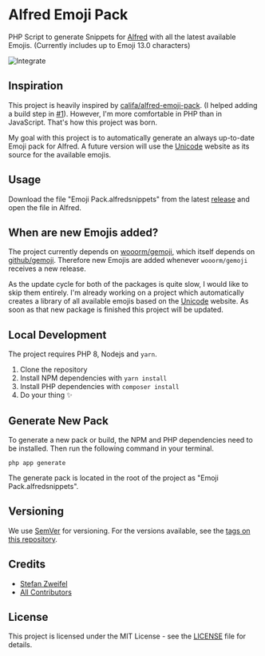 # Alfred Emoji Pack

PHP Script to generate Snippets for [Alfred](https://www.alfredapp.com/) with all the latest available Emojis. (Currently includes up to Emoji 13.0 characters)

![Integrate](https://github.com/stefanzweifel/alfred-emoji-pack/workflows/Integrate/badge.svg)

## Inspiration
This project is heavily inspired by [califa/alfred-emoji-pack](https://github.com/califa/alfred-emoji-pack). (I helped adding a build step in [#1](https://github.com/califa/alfred-emoji-pack/pull/1)).
However, I'm more comfortable in PHP than in JavaScript. That's how this project was born.

My goal with this project is to automatically generate an always up-to-date Emoji pack for Alfred. A future version will use the [Unicode](https://unicode.org) website as its source for the available emojis.

## Usage
Download the file "Emoji Pack.alfredsnippets" from the latest [release](https://github.com/stefanzweifel/alfred-emoji-pack/releases) and open the file in Alfred.

## When are new Emojis added?
The project currently depends on [wooorm/gemoji](https://github.com/wooorm/gemoji), which itself depends on [github/gemoji](https://github.com/github/gemoji). Therefore new Emojis are added whenever `wooorm/gemoji` receives a new release.

As the update cycle for both of the packages is quite slow, I would like to skip them entirely. I'm already working on a project which automatically creates a library of all available emojis based on the [Unicode](https://unicode.org/Public/emoji/) website.
As soon as that new package is finished this project will be updated.

## Local Development

The project requires PHP 8, Nodejs and `yarn`.

1. Clone the repository
2. Install NPM dependencies with `yarn install`
3. Install PHP dependencies with `composer install`
4. Do your thing ✨

## Generate New Pack

To generate a new pack or build, the NPM and PHP dependencies need to be installed.
Then run the following command in your terminal.

```
php app generate
```

The generate pack is located in the root of the project as "Emoji Pack.alfredsnippets".

## Versioning

We use [SemVer](http://semver.org/) for versioning. For the versions available, see the [tags on this repository](https://github.com/stefanzweifel/alfred-emoji-pack/tags).

## Credits

* [Stefan Zweifel](https://github.com/stefanzweifel)
* [All Contributors](https://github.com/stefanzweifel/alfred-emoji-pack/graphs/contributors)

## License

This project is licensed under the MIT License - see the [LICENSE](LICENSE) file for details.
